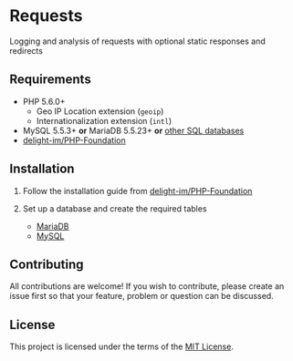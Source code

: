 # Requests

Logging and analysis of requests with optional static responses and redirects

## Requirements

 * PHP 5.6.0+
   * Geo IP Location extension (`geoip`)
   * Internationalization extension (`intl`)
 * MySQL 5.5.3+ **or** MariaDB 5.5.23+ **or** [other SQL databases](Database)
 * [delight-im/PHP-Foundation](https://github.com/delight-im/PHP-Foundation#requirements)

## Installation

 1. Follow the installation guide from [delight-im/PHP-Foundation](https://github.com/delight-im/PHP-Foundation#installation)

 1. Set up a database and create the required tables

    * [MariaDB](Database/MySQL.sql)
    * [MySQL](Database/MySQL.sql)

## Contributing

All contributions are welcome! If you wish to contribute, please create an issue first so that your feature, problem or question can be discussed.

## License

This project is licensed under the terms of the [MIT License](https://opensource.org/licenses/MIT).
